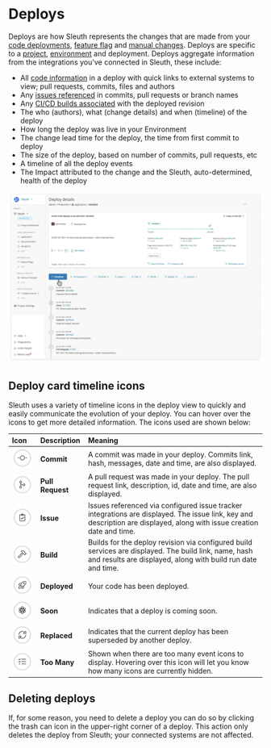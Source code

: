 # Deploys

Deploys are how Sleuth represents the changes that are made from your [code deployments](code-deployments/), [feature flag](feature-flags.md) and [manual changes](manual-changes.md). Deploys are specific to a [project](projects/), [environment](environment-support.md) and deployment. Deploys aggregate information from the integrations you've connected in Sleuth, these include:

* All [code information](../integrations-1/code-deployment/) in a deploy with quick links to external systems to view; pull requests, commits, files and authors
* Any [issues referenced](../integrations-1/issue-trackers/) in commits, pull requests or branch names 
* Any [CI/CD builds associated](../integrations-1/builds/) with the deployed revision
* The who \(authors\), what \(change details\) and when \(timeline\) of the deploy
* How long the deploy was live in your Environment
* The change lead time for the deploy, the time from first commit to deploy
* The size of the deploy, based on number of commits, pull requests, etc
* A timeline of all the deploy events
* The Impact attributed to the change and the Sleuth, auto-determined, health of the deploy

![](../.gitbook/assets/6012410be32332b704af82d5_deploy-details-view.png)

## Deploy card timeline icons

Sleuth uses a variety of timeline icons in the deploy view to quickly and easily communicate the evolution of your deploy. You can hover over the icons to get more detailed information. The icons used are shown below: 

| Icon | Description | Meaning |
| :--- | :--- | :--- |
| ![](../.gitbook/assets/icon-commit.png)  | **Commit** | A commit was made in your deploy. Commits link, hash, messages, date and time, are also displayed.  |
| ![](../.gitbook/assets/icon-pull-request.png)  | **Pull Request** | A pull request was made in your deploy. The pull request link, description, id, date and time, are also displayed.  |
| ![](../.gitbook/assets/icon-issue.png)  | **Issue** | Issues referenced via configured issue tracker integrations are displayed. The issue link, key and description are displayed, along with issue creation date and time.  |
| ![](../.gitbook/assets/icon-build.png)  | **Build** | Builds for the deploy revision via configured build services are displayed. The build link, name, hash and results are displayed, along with build run date and time.  |
| ![](../.gitbook/assets/icon-success.png)  | **Deployed** | Your code has been deployed. |
| ![](../.gitbook/assets/icon-soon.png)  | **Soon** | Indicates that a deploy is coming soon. |
| ![](../.gitbook/assets/icon-replaced.png)  | **Replaced** | Indicates that the current deploy has been superseded by another deploy. |
| ![](../.gitbook/assets/icon-tasks.png)  | **Too Many** | Shown when there are too many event icons to display. Hovering over this icon will let you know how many icons are currently hidden.  |

## Deleting deploys

If, for some reason, you need to delete a deploy you can do so by clicking the trash can icon in the upper-right corner of a deploy. This action only deletes the deploy from Sleuth; your connected systems are not affected. 

